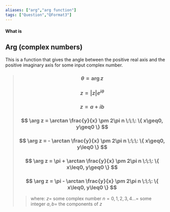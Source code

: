 ```yaml
---
aliases: ["arg","arg function"]
tags: ["Question","QFormat3"]
---
```


#### What is
## Arg (complex numbers)

This is a function that gives the angle between the positive real axis and the positive imaginary axis for some input complex number.

> ### $$ \theta = \arg z $$ 
> ### $$ z = |z|e^{i\theta} $$
> ### $$ z = a + ib $$
> ### $$ \arg z = \arctan \frac{y}{x} \pm 2\pi n \:\:\: \{ x\geq0, y\geq0 \} $$
> ### $$ \arg z = - \arctan \frac{y}{x} \pm 2\pi n \:\:\: \{ x\geq0, y\leq0 \} $$
> ### $$ \arg z = \pi + \arctan \frac{y}{x} \pm 2\pi n \:\:\: \{ x\leq0, y\geq0 \} $$
> ### $$ \arg z = \pi - \arctan \frac{y}{x} \pm 2\pi n \:\:\: \{ x\leq0, y\leq0 \} $$
>> where:
>> $z=$ some complex number 
>> $n=0,1,2,3,4 ...=$ some integer
>> $a,b=$ the components of $z$


